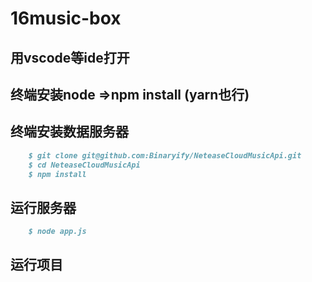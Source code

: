 # 16music-box

## 用vscode等ide打开

## 终端安装node =>npm install   (yarn也行)

## 终端安装数据服务器


```markdown
    $ git clone git@github.com:Binaryify/NeteaseCloudMusicApi.git
    $ cd NeteaseCloudMusicApi
    $ npm install


```

## 运行服务器

```markdown
    $ node app.js

```

## 运行项目






